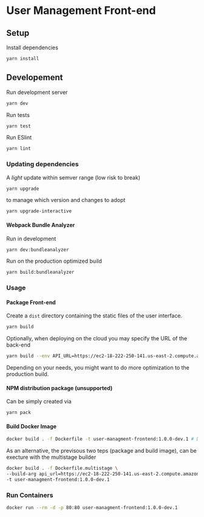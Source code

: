 # User Management Front-end

## Setup

Install dependencies

```sh
yarn install
```

## Developement

Run development server

```sh
yarn dev
```

Run tests

```sh
yarn test
```

Run ESlint

```sh
yarn lint
```

### Updating dependencies

A _light_ update within semver range (low risk to break)

```sh
yarn upgrade
```

to manage which version and changes to adopt

```sh
yarn upgrade-interactive
```

#### Webpack Bundle Analyzer

Run in development

```sh
yarn dev:bundleanalyzer
```

Run on the production optimized build

```sh
yarn build:bundleanalyzer
```

### Usage

#### Package Front-end

Create a `dist` directory containing the static files of the user interface.

```sh
yarn build
```

Optionally, when deploying on the cloud you may specify the URL of the back-end

```sh
yarn build --env API_URL=https://ec2-18-222-250-141.us-east-2.compute.amazonaws.com
```

Depending on your needs, you might want to do more optimization to the production build.

#### NPM distribution package (unsupported)

Can be simply created via

```sh
yarn pack
```

#### Build Docker Image

```sh
docker build . -f Dockerfile -t user-managment-frontend:1.0.0-dev.1 # Docker does not support SemVer build information
```

As an alternative, the previsous two teps (package and build image), can be execture with the multistage builder

```sh
docker build . -f Dockerfile.multistage \
--build-arg api_url=https://ec2-18-222-250-141.us-east-2.compute.amazonaws.com \
-t user-managment-frontend:1.0.0-dev.1 
```

### Run Containers

```sh
docker run --rm -d -p 80:80 user-managment-frontend:1.0.0-dev.1
```
